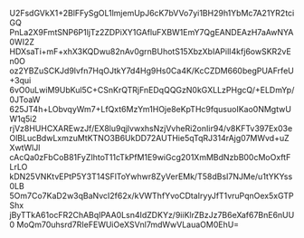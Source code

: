 U2FsdGVkX1+2BlFFySgOL1lmjemUpJ6cK7bVVo7yi1BH29h1YbMc7A21YR2tciGQ
PnLa2X9FmtSNP6P1ljTz2ZDPiXY1GAfluFXBW1EmY7QgEANDEAzH7aAwNYA0WI2Z
HDXsaTi+mF+xhX3KQDwu82nAv0grnBUhotS15XbzXbIAPilI4kfj6owSKR2vEn0O
oz2YBZuSCKJd9lvfn7HqOJtkY7d4Hg9Hs0Ca4K/KcCZDM660begPUAFrfeU+3qui
6vO0uLwiM9UbKul5C+CSnKrQTRjFnEDqQQGzN0kGXLLzPHgcQ/+ELDmYp/0JToaW
625JT4h+LObvqyWm7+LfQxt6MzYm1HOje8eKpTHc9fqusuoIKao0NMgtwUW1q5i2
rjVz8HUHCXAREwzJf/EX8lu9qjlvwxhsNzjVvheRi2onIir94/v8KFTv397Ex03e
OlBLucBdwLxmzuMtKTNO3B6UkDD72AUTHie5qTqRJ314rAjg07MWvd+uZXwtWlJl
cAcQa0zFbCoB81FyZIhtoT11cTkPfM1E9wiGcg201XmMBdNzbB00cMoOxftFLrLO
kDN25VNKtvEPtP5Y3T14SFlToYwhwr8ZyVerEMk/T58dBsI7NJMe/u1tYKYss0LB
5Om7Co7KaD2w3qBaNvcI2f62x/kVWThfYvoCDtaIryyJfT1vruPqnOex5xGTPShx
jByTTkA61ocFR2ChABqIPAA0Lsn4IdZDKYz/9iiKlrZBzJz7B6eXaf67BnE6nUU0
MoQm70uhsrd7RIeFEWUiOeXSVnl7mdWwVLauaOM0EhU=
